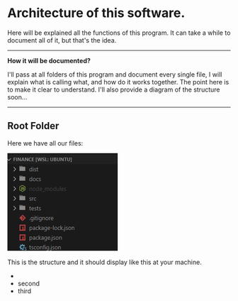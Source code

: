 # Architecture of this software.

Here will be explained all the functions of this program.
It can take a while to document all of it, but that's the idea.

---

**How it will be documented?**

I'll pass at all folders of this program and document every single file, I will explain what is calling what, and how do it works together. The point here is to make it clear to understand. I'll also provide a diagram of the structure soon...

---

## Root Folder

Here we have all our files:

![alt text](diagrams/image.png)

This is the structure and it should display like this at your machine.

-
- second
- third

